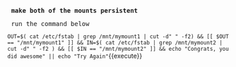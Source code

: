 **<pre> make both of the mounts persistent </pre>**

<pre> run the command below </pre>
`OUT=$( cat /etc/fstab | grep /mnt/mymount1 | cut -d" " -f2) && [[ $OUT == "/mnt/mymount1" ]] && IN=$( cat /etc/fstab | grep /mnt/mymount2 | cut -d" " -f2 ) && [[ $IN == "/mnt/mymount2" ]] && echo "Congrats, you did awesome" || echo "Try Again"`{{execute}}
